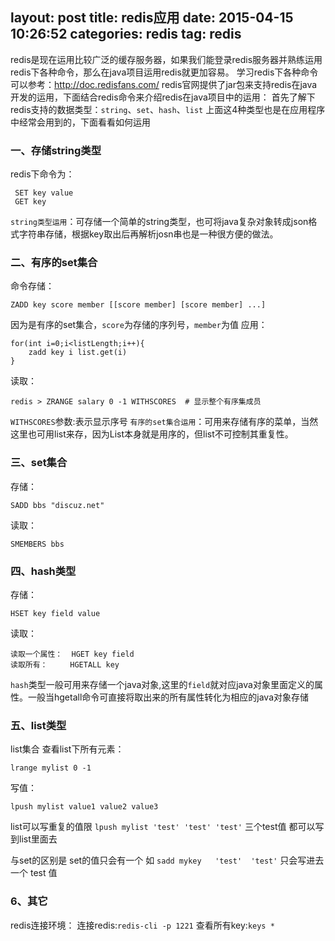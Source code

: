 layout: post
title: redis应用
date: 2015-04-15 10:26:52
categories: redis
tag: redis
---
redis是现在运用比较广泛的缓存服务器，如果我们能登录redis服务器并熟练运用redis下各种命令，那么在java项目运用redis就更加容易。
学习redis下各种命令可以参考：http://doc.redisfans.com/
redis官网提供了jar包来支持redis在java开发的运用，下面结合redis命令来介绍redis在java项目中的运用：
首先了解下redis支持的数据类型：`string`、`set`、`hash`、`list`
上面这4种类型也是在应用程序中经常会用到的，下面看看如何运用
### 一、存储string类型
 redis下命令为：
```
 SET key value
 GET key
```
`string类型运用`：可存储一个简单的string类型，也可将java复杂对象转成json格式字符串存储，根据key取出后再解析josn串也是一种很方便的做法。
### 二、有序的set集合
命令存储：
```
ZADD key score member [[score member] [score member] ...]
```

 因为是有序的set集合，`score`为存储的序列号，`member`为值
 应用：
 ```
 for(int i=0;i<listLength;i++){
     zadd key i list.get(i)
 }
 ```
 读取：
 ```
 redis > ZRANGE salary 0 -1 WITHSCORES  # 显示整个有序集成员
 ```
`WITHSCORES`参数:表示显示序号
`有序的set集合运用`：可用来存储有序的菜单，当然这里也可用list来存，因为List本身就是用序的，但list不可控制其重复性。
### 三、set集合
存储：
```
SADD bbs "discuz.net"
```
  读取：
```
SMEMBERS bbs
```
### 四、hash类型
存储：
```
HSET key field value
```
读取：
```
读取一个属性：  HGET key field
读取所有：     HGETALL key
```
`hash`类型一般可用来存储一个java对象,这里的`field`就对应java对象里面定义的属性。一般当hgetall命令可直接将取出来的所有属性转化为相应的java对象存储
###  五、list类型
list集合
查看list下所有元素：
```
lrange mylist 0 -1
```
写值：
```
lpush mylist value1 value2 value3
```
list可以写重复的值限 `lpush mylist 'test' 'test' 'test'`
三个test值 都可以写到list里面去

与set的区别是
set的值只会有一个 如  `sadd mykey   'test'  'test'`
只会写进去一个 test 值
### 6、其它
redis连接环境：
连接redis:`redis-cli -p 1221`
查看所有key:`keys *`

